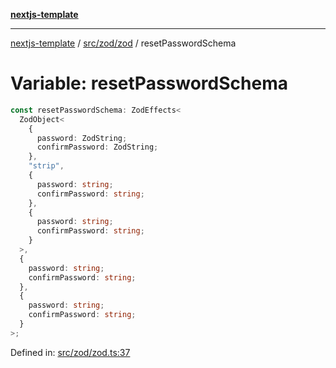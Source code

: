 [**nextjs-template**](README.md)

---

[nextjs-template](README.md) / [src/zod/zod](src.zod.zod.md) / resetPasswordSchema

# Variable: resetPasswordSchema

```ts
const resetPasswordSchema: ZodEffects<
  ZodObject<
    {
      password: ZodString;
      confirmPassword: ZodString;
    },
    "strip",
    {
      password: string;
      confirmPassword: string;
    },
    {
      password: string;
      confirmPassword: string;
    }
  >,
  {
    password: string;
    confirmPassword: string;
  },
  {
    password: string;
    confirmPassword: string;
  }
>;
```

Defined in: [src/zod/zod.ts:37](https://github.com/Its-Satyajit/nextjs-template/blob/c8d81b09293d759cbf04e9bc7e542cc7d90740e6/src/zod/zod.ts#L37)
